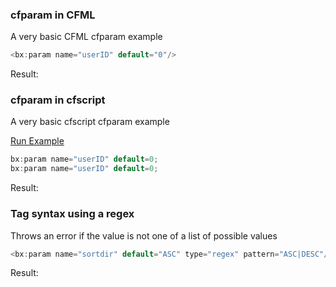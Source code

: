 ### cfparam in CFML

A very basic CFML cfparam example


```java
<bx:param name="userID" default="0"/>
```

Result: 

### cfparam in cfscript

A very basic cfscript cfparam example

<a href="https://try.boxlang.io/?code=eJxLqrAqSCxKzFXIS8xNtVUqLU4t8nRRUkhJTUsszSmxNbDmSiKoAgArtxbV" target="_blank">Run Example</a>

```java
bx:param name="userID" default=0;
bx:param name="userID" default=0;

```

Result: 

### Tag syntax using a regex

Throws an error if the value is not one of a list of possible values


```java
<bx:param name="sortdir" default="ASC" type="regex" pattern="ASC|DESC"/>
```

Result: 

